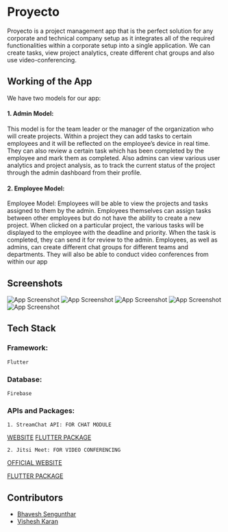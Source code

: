 
# Proyecto

Proyecto is a project management app that is the perfect solution for any
corporate and technical company setup as it integrates all of the required
functionalities within a corporate setup into a single application.
We can create tasks, view project analytics, create different chat groups and
also use video-conferencing.





## Working of the App

We have two models for our app:

#### 1. Admin Model: 
This model is for the team leader or the manager of the
organization who will create projects. Within a project they can add
tasks to certain employees and it will be reflected on the employee’s
device in real time.
They can also review a certain task which has been completed by the
employee and mark them as completed.
Also admins can view various user analytics and project analysis, as to
track the current status of the project through the admin dashboard from
their profile.

#### 2. Employee Model: 
Employee Model: Employees will be able to view the projects and
tasks assigned to them by the admin.
Employees themselves can assign tasks between other employees but
do not have the ability to create a new project.
When clicked on a particular project, the various tasks will be displayed
to the employee with the deadline and priority.
When the task is completed, they can send it for review to the admin.
Employees, as well as admins, can create different chat groups for different
teams and departments.
They will also be able to conduct video conferences from within our app
## Screenshots

![App Screenshot](/Screenshots/01.jpeg)
![App Screenshot](/Screenshots/02.jpeg)
![App Screenshot](/Screenshots/03.jpeg)
![App Screenshot](/Screenshots/04.jpeg)
![App Screenshot](/Screenshots/05.jpeg)

## Tech Stack

### Framework:
    Flutter

### Database:
    Firebase

### APIs and Packages:
    1. StreamChat API: FOR CHAT MODULE
[WEBSITE](https://getstream.io/chat/)
[FLUTTER PACKAGE](https://pub.dev/packages/stream_chat_flutter)

    2. Jitsi Meet: FOR VIDEO CONFERENCING
[OFFICIAL WEBSITE](https://meet.jit.si/)

[FLUTTER PACKAGE](https://pub.dev/packages/jitsi_meet)
## Contributors

- [Bhavesh Sengunthar](https://github.com/bhaveshs012)
- [Vishesh Karan](https://github.com/karanvishesh)
